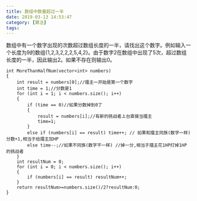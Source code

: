 ```yaml
---
title: 数组中数量超过一半
date: 2019-03-13 14:53:47
category: [算法]
tags: 
---
```

数组中有一个数字出现的次数超过数组长度的一半，请找出这个数字。例如输入一个长度为9的数组{1,2,3,2,2,2,5,4,2}。由于数字2在数组中出现了5次，超过数组长度的一半，因此输出2。如果不存在则输出0。
<!--more-->

```
int MoreThanHalfNum(vector<int> numbers)
{
	int result = numbers[0];//擂主一开始是第一个数字 
	int time = 1;//分数是1
	for (int i = 1; i < numbers.size(); i++)
	{
		if (time == 0)//如果分数掉到0了
		{
			result = numbers[i];//有新的挑战者上台直接当擂主
			time=1;
		}
		else if (numbers[i] == result) time++; // 如果和擂主同族(数字一样)分数+1,相当于给擂主加HP 
		else time--;//如果不同族(数字不一样) //掉一分,相当于擂主花1HP打掉1HP的挑战者 
	}
	int resultNum = 0;
	for (int i = 0; i < numbers.size(); i++)
	{
		if (numbers[i] == result) resultNum++;
	}
	return resultNum>=numbers.size()/2?resultNum:0;
}
```
